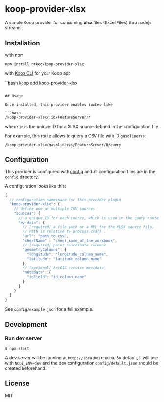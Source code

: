 # koop-provider-xlsx

A simple Koop provider for consuming **xlsx** files (Excel Files) thru nodejs streams.

## Installation

with npm

```bash
npm install ntkog/koop-provider-xlsx
```

with [Koop CLI](https://github.com/koopjs/koop-cli) for your Koop app

``bash
koop add koop-provider-xlsx
```

## Usage

Once installed, this provider enables routes like

```bash
/koop-provider-xlsx/:id/FeatureServer/*
```

where `id` is the unique ID for a  XLSX source defined in the configuration file.

For example, this route allows to query a CSV file with ID `gasolineras`:

```
/koop-provider-xlsx/gasolineras/FeatureServer/0/query
```

## Configuration

This provider is configured with [config](https://github.com/lorenwest/node-config) and all configuration files are in the `config` directory.

A configuration looks like this:

```javascript
{
  // configuration namespace for this provider plugin
  "koop-provider-xlsx": {
    // define one or multiple CSV sources
    "sources": {
      // a unique ID for each source, which is used in the query route
      "my-data": {
        // [required] a file path or a URL for the XLSX source file.
        // Path is relative to process.cwd() .
        "url": "path_to_csv",
        "sheetName" : "sheet_name_of_the_workbook",
        // [required] point coordinate columns
        "geometryColumns": {
          "longitude": "longitude_column_name",
          "latitude": "latitude_column_name"
        },
        // [optional] ArcGIS service metadata
        "metadata": {
          "idField": "id_column_name"
        }
      }
    }
  }
}

```

See `config/example.json` for a full example.

## Development

### Run dev server

```bash
$ npm start
```

A dev server will be running at `http://localhost:8000`. By default, it will use with `NODE_ENV=dev` and the dev configuration `config/default.json` should be created beforehand.



## License

MIT
